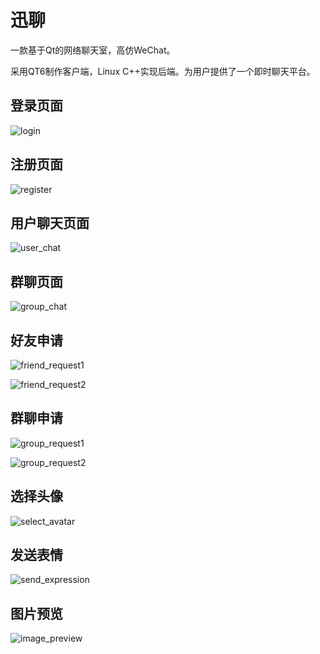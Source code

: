 # 迅聊

一款基于Qt的网络聊天室，高仿WeChat。

采用QT6制作客户端，Linux C++实现后端。为用户提供了一个即时聊天平台。

## 登录页面

![login](image/login.png)

## 注册页面

![register](image/register.png)

## 用户聊天页面

![user_chat](image/user_chat.png)

## 群聊页面

![group_chat](image/group_chat.png)

## 好友申请

![friend_request1](image/friend_request1.png)

![friend_request2](image/friend_request2.png)

## 群聊申请

![group_request1](image/group_request1.png)

![group_request2](image/group_request2.png)

## 选择头像

![select_avatar](image/select_avatar.png)

## 发送表情

![send_expression](image/send_expression.png)

## 图片预览

![image_preview](image/image_preview.png)
